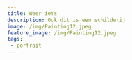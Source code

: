 ```yaml
---
title: Weer iets
description: Ook dit is een schilderij
image: /img/Painting12.jpeg
feature_image: /img/Painting12.jpeg
tags:
 - portrait
---
```

